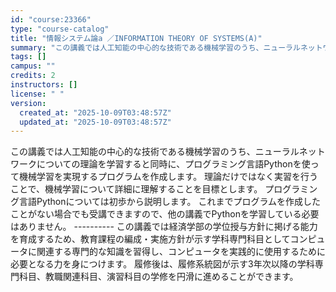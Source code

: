 ```yaml
---
id: "course:23366"
type: "course-catalog"
title: "情報システム論a ／INFORMATION THEORY OF SYSTEMS(A)"
summary: "この講義では人工知能の中心的な技術である機械学習のうち、ニューラルネットワークについての理論を学習すると同時に、プログラミング言語Pythonを使って機械学習を実現するプログラムを作成します。 理論だけではなく実習を行うことで、機械学習につ…"
tags: []
campus: ""
credits: 2
instructors: []
license: " "
version:
  created_at: "2025-10-09T03:48:57Z"
  updated_at: "2025-10-09T03:48:57Z"
---
```


この講義では人工知能の中心的な技術である機械学習のうち、ニューラルネットワークについての理論を学習すると同時に、プログラミング言語Pythonを使って機械学習を実現するプログラムを作成します。 理論だけではなく実習を行うことで、機械学習について詳細に理解することを目標とします。 プログラミング言語Pythonについては初歩から説明します。 これまでプログラムを作成したことがない場合でも受講できますので、他の講義でPythonを学習している必要はありません。 ---------- この講義では経済学部の学位授与方針に掲げる能力を育成するため、教育課程の編成・実施方針が示す学科専門科目としてコンピュータに関連する専門的な知識を習得し、コンピュータを実践的に使用するために必要となる力を身につけます。 履修後は、履修系統図が示す3年次以降の学科専門科目、教職関連科目、演習科目の学修を円滑に進めることができます。
